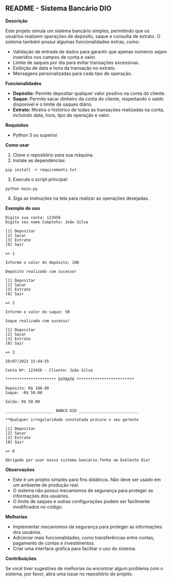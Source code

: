 ## README - Sistema Bancário DIO

**Descrição**

Este projeto simula um sistema bancário simples, permitindo que os usuários realizem operações de depósito, saque e consulta de extrato. O sistema também possui algumas funcionalidades extras, como:

* Validação de entrada de dados para garantir que apenas números sejam inseridos nos campos de conta e valor.
* Limite de saques por dia para evitar transações excessivas.
* Exibição de data e hora da transação no extrato.
* Mensagens personalizadas para cada tipo de operação.

**Funcionalidades**

* **Depósito:** Permite depositar qualquer valor positivo na conta do cliente.
* **Saque:** Permite sacar dinheiro da conta do cliente, respeitando o saldo disponível e o limite de saques diário.
* **Extrato:** Mostra o histórico de todas as transações realizadas na conta, incluindo data, hora, tipo de operação e valor.

**Requisitos**

* Python 3 ou superior

**Como usar**

1. Clone o repositório para sua máquina.
2. Instale as dependências:

```
pip install -r requirements.txt
```

3. Execute o script principal:

```
python main.py
```

4. Siga as instruções na tela para realizar as operações desejadas.

**Exemplo de uso**

```
Digite sua conta: 123456
Digite seu nome Completo: João Silva

[1] Depositar
[2] Sacar
[3] Extrato
[0] Sair

=> 1

Informe o valor do depósito: 100

Depósito realizado com sucesso!

[1] Depositar
[2] Sacar
[3] Extrato
[0] Sair

=> 2

Informe o valor do saque: 50

Saque realizado com sucesso!

[1] Depositar
[2] Sacar
[3] Extrato
[0] Sair

=> 3

20/07/2023 15:44:55

Conta Nº: 123456 - Cliente: João Silva

********************** EXTRATO *************************

Depósito: R$ 100.00
Saque: -R$ 50.00

Saldo: R$ 50.00

_____________________ BANCO DIO __________________________

**Qualquer irregularidade constatada procure o seu gerente

[1] Depositar
[2] Sacar
[3] Extrato
[0] Sair

=> 0

Obrigado por usar nosso sistema bancário.Tenha um Exelente dia!
```

**Observações**

* Este é um projeto simples para fins didáticos. Não deve ser usado em um ambiente de produção real.
* O sistema não possui mecanismos de segurança para proteger as informações dos usuários.
* O limite de saques e outras configurações podem ser facilmente modificados no código.

**Melhorias**

* Implementar mecanismos de segurança para proteger as informações dos usuários.
* Adicionar mais funcionalidades, como transferências entre contas, pagamento de contas e investimentos.
* Criar uma interface gráfica para facilitar o uso do sistema.

**Contribuições**

Se você tiver sugestões de melhorias ou encontrar algum problema com o sistema, por favor, abra uma issue no repositório do projeto.
